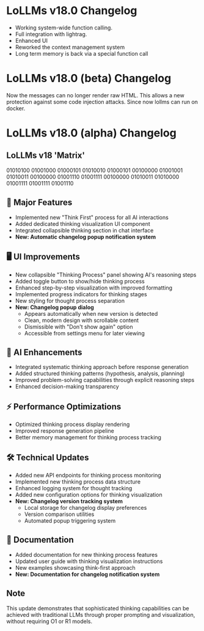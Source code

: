 # LoLLMs v18.0 Changelog
- Working system-wide function calling.
- Full integration with lightrag.
- Enhanced UI
- Reworked the context management system
- Long term memory is back via a special function call
  
# LoLLMs v18.0 (beta) Changelog

Now the messages can no longer render raw HTML. This allows a new protection against some code injection attacks. Since now lollms can run on docker.

# LoLLMs v18.0 (alpha) Changelog
## LoLLMs v18 'Matrix'

01010100 01001000 01000101 01010010 01000101 00100000 
01001001 01010011 00100000 01001110 01001111 00100000 
01010011 01010000 01001111 01001111 01001110
## 🎯 Major Features
- Implemented new "Think First" process for all AI interactions
- Added dedicated thinking visualization UI component
- Integrated collapsible thinking section in chat interface
- **New: Automatic changelog popup notification system**

## 🖥️ UI Improvements
- New collapsible "Thinking Process" panel showing AI's reasoning steps
- Added toggle button to show/hide thinking process
- Enhanced step-by-step visualization with improved formatting
- Implemented progress indicators for thinking stages
- New styling for thought process separation
- **New: Changelog popup dialog**
  - Appears automatically when new version is detected
  - Clean, modern design with scrollable content
  - Dismissible with "Don't show again" option
  - Accessible from settings menu for later viewing

## 🧠 AI Enhancements
- Integrated systematic thinking approach before response generation
- Added structured thinking patterns (hypothesis, analysis, planning)
- Improved problem-solving capabilities through explicit reasoning steps
- Enhanced decision-making transparency

## ⚡ Performance Optimizations
- Optimized thinking process display rendering
- Improved response generation pipeline
- Better memory management for thinking process tracking

## 🛠️ Technical Updates
- Added new API endpoints for thinking process monitoring
- Implemented new thinking process data structure
- Enhanced logging system for thought tracking
- Added new configuration options for thinking visualization
- **New: Changelog version tracking system**
  - Local storage for changelog display preferences
  - Version comparison utilities
  - Automated popup triggering system

## 📝 Documentation
- Added documentation for new thinking process features
- Updated user guide with thinking visualization instructions
- New examples showcasing think-first approach
- **New: Documentation for changelog notification system**

## Note
This update demonstrates that sophisticated thinking capabilities can be achieved with traditional LLMs through proper prompting and visualization, without requiring O1 or R1 models.
